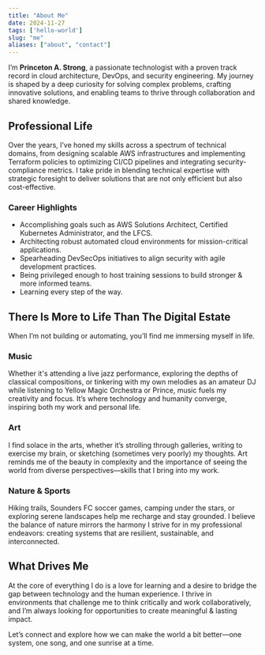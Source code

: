 ```yaml
---
title: "About Me"
date: 2024-11-27
tags: ['hello-world']
slug: "me"
aliases: ["about", "contact"]
---
```


I’m **Princeton A. Strong**, a passionate technologist with a proven track record in cloud architecture, DevOps, and security engineering. My journey is shaped by a deep curiosity for solving complex problems, crafting innovative solutions, and enabling teams to thrive through collaboration and shared knowledge.

## Professional Life  
Over the years, I’ve honed my skills across a spectrum of technical domains, from designing scalable AWS infrastructures and implementing Terraform policies to optimizing CI/CD pipelines and integrating security-compliance metrics. I take pride in blending technical expertise with strategic foresight to deliver solutions that are not only efficient but also cost-effective. 

### Career Highlights
- Accomplishing goals such as AWS Solutions Architect, Certified Kubernetes Administrator, and the LFCS.
- Architecting robust automated cloud environments for mission-critical applications.
- Spearheading DevSecOps initiatives to align security with agile development practices.  
- Being privileged enough to host training sessions to build stronger & more informed teams.
- Learning every step of the way. 

## There Is More to Life Than The Digital Estate 
When I’m not building or automating, you’ll find me immersing myself in life. 

### Music  
Whether it's attending a live jazz performance, exploring the depths of classical compositions, or tinkering with my own melodies as an amateur DJ while listening to Yellow Magic Orchestra or Prince, music fuels my creativity and focus. It’s where technology and humanity converge, inspiring both my work and personal life.  

### Art  
I find solace in the arts, whether it’s strolling through galleries, writing to exercise my brain, or sketching (sometimes very poorly) my thoughts. Art reminds me of the beauty in complexity and the importance of seeing the world from diverse perspectives—skills that I bring into my work.  

### Nature & Sports
Hiking trails, Sounders FC soccer games, camping under the stars, or exploring serene landscapes help me recharge and stay grounded. I believe the balance of nature mirrors the harmony I strive for in my professional endeavors: creating systems that are resilient, sustainable, and interconnected. 

## What Drives Me  
At the core of everything I do is a love for learning and a desire to bridge the gap between technology and the human experience. I thrive in environments that challenge me to think critically and work collaboratively, and I’m always looking for opportunities to create meaningful & lasting impact.

Let’s connect and explore how we can make the world a bit better—one system, one song, and one sunrise at a time.
